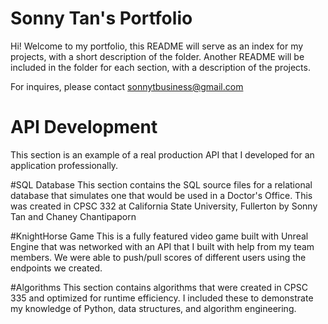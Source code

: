 # Sonny Tan's Portfolio
Hi! Welcome to my portfolio, this README will serve as an index for my projects, with a short description of the folder. Another README will be included in the folder for each section, with a description of the projects.

For inquires, please contact sonnytbusiness@gmail.com

# API Development
This section is an example of a real production API that I developed for an application professionally.

#SQL Database
This section contains the SQL source files for a relational database that simulates one that would be used in a Doctor's Office. This was created in CPSC 332 at California State University, Fullerton by Sonny Tan and Chaney Chantipaporn

#KnightHorse Game
This is a fully featured video game built with Unreal Engine that was networked with an API that I built with help from my team members. We were able to push/pull scores of different users using the endpoints we created.

#Algorithms
This section contains algorithms that were created in CPSC 335 and optimized for runtime efficiency. I included these to demonstrate my knowledge of Python, data structures, and algorithm engineering.
